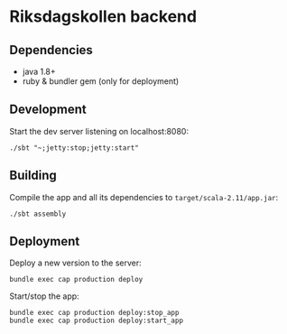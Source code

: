 # Riksdagskollen backend

## Dependencies
- java 1.8+
- ruby & bundler gem (only for deployment)

## Development
Start the dev server listening on localhost:8080:
```shell
./sbt "~;jetty:stop;jetty:start"
```

## Building
Compile the app and all its dependencies to `target/scala-2.11/app.jar`:
```shell
./sbt assembly
```

## Deployment
Deploy a new version to the server:
```shell
bundle exec cap production deploy
```

Start/stop the app:
```shell
bundle exec cap production deploy:stop_app
bundle exec cap production deploy:start_app
```
